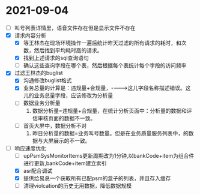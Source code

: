 # 2021-09-04
- [ ] 叫号列表详情里，语音文件存在但是显示文件不存在
- [x] 请求内容分析
  - [x] 等王林杰在现场环境操作一遍后统计昨天过滤的所有请求的耗时，和次数，然后找到平均耗时高的请求。
  - [x] 找到上述请求的sql查询语句
  - [ ] 确认这些查询字段在哪个表，然后根据每个表统计每个字段的访问频率
- [x] 过滤王林杰的buglist
  - [x] 沟通修改buglist格式
  - [x] 业务总量的计算是：违规量+合规量，---->这儿字段名称描述错误。这儿的业务总量字段，应该修改为分析量
  - [ ] 数据业务分析量
    1. 数据分析量=违规量+合规量，在统计分析页面中：分析量的数据和评估审核页面的数据不一致。
  - [ ] 首页大屏中，数据分析不对
    1. 昨日分析量的数据=业务叫号数量。但是在业务质量服务列表中，的数据与大屏展示的不一致。
- [ ] 响应速度优化
  - [ ] upPsmSysMonitorItems更新周期改为1分钟,以bankCode+item为组合件进行更新,bankCode+item建立索引 
  - [x] asr配合调试
  - [x] 提供给易总一个获取所有已配psm的盒子的列表，并且存入缓存
  - [ ] 清理violcation的历史无用数据，降低数据规模 
